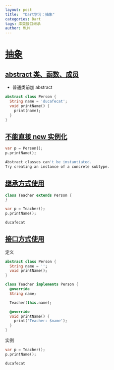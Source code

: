 ```yaml
---
layout: post
title:  "Dart学习：抽象"
categories: Dart
tags: 库类接口继承
author: MLM
---
```

# [抽象]()

## [abstract 类、函数、成员]()

* 普通类前加 abstract

```dart
abstract class Person {
  String name = 'ducafecat';
  void printName() {
    print(name);
  }
}
```

## [不能直接 new 实例化]()

```dart
var p = Person();
p.printName();

Abstract classes can't be instantiated.
Try creating an instance of a concrete subtype.
```

## [继承方式使用]()

```dart
class Teacher extends Person {
}

var p = Teacher();
p.printName();

ducafecat
```

## [接口方式使用]()

定义

```dart
abstract class Person {
  String name = '';
  void printName();
}

class Teacher implements Person {
  @override
  String name;

  Teacher(this.name);

  @override
  void printName() {
    print('Teacher: $name');
  }
}
```

实例

```dart
var p = Teacher();
p.printName();

ducafecat
```
